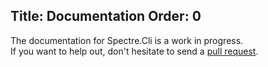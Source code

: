 ﻿Title: Documentation
Order: 0
---

The documentation for Spectre.Cli is a work in progress.  
If you want to help out, don't hesitate to send a [pull request](https://github.com/spectresystems/website/tree/develop/input/open-source/spectre-cli).